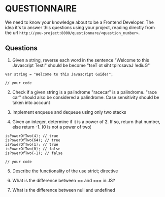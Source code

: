 # QUESTIONNAIRE

We need to know your knowledge about to be a Frontend Developer. The idea it's to answer this questions using your project, reading directly from the url `http://you-project:8000/questionnare/<question_number>`.

## Questions

1.  Given a string, reverse each word in the sentence "Welcome to this Javascript Test!" should be become "tseT ot siht tpircsavaJ !ediuG"

```
var string = "Welcome to this Javascript Guide!";

// your code
```

2. Check if a given string is a palindrome "racecar" is a palindrome. "race car" should also be considered a palindrome. Case sensitivity should be taken into account

3. Implement enqueue and dequeue using only two stacks

4. Given an integer, determine if it is a power of 2. If so, return that number, else return -1. (0 is not a power of two)

```
isPowerOfTwo(4); // true
isPowerOfTwo(64); // true
isPowerOfTwo(1); // true
isPowerOfTwo(0); // false
isPowerOfTwo(-1); // false

// your code
```

5. Describe the functionality of the use strict; directive

6. What is the difference between == and === in JS?

7. What is the difference between null and undefined



